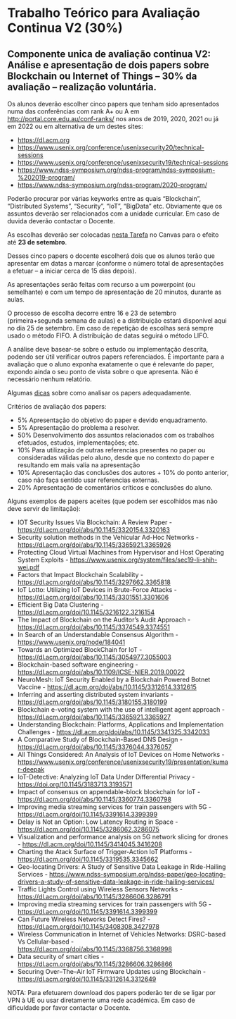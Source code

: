 # Trabalho Teórico para Avaliação Continua V2 (30%)

## Componente unica de avaliação continua V2: Análise e apresentação de dois papers sobre Blockchain ou Internet of Things – 30% da avaliação – realização voluntária.

Os alunos deverão escolher cinco papers que tenham sido apresentados numa das conferências com rank A+ ou A em http://portal.core.edu.au/conf-ranks/ nos anos de 2019, 2020, 2021 ou já em 2022 ou em alternativa de um destes sites:
- https://dl.acm.org
- https://www.usenix.org/conference/usenixsecurity20/technical-sessions
- https://www.usenix.org/conference/usenixsecurity19/technical-sessions
- https://www.ndss-symposium.org/ndss-program/ndss-symposium-%202019-program/
- https://www.ndss-symposium.org/ndss-program/2020-program/

Poderão procurar por várias keyworks entre as quais “Blockchain”, “Distributed Systems”, “Security”, “IoT”, “BigData” etc. Obviamente que os assuntos deverão ser relacionados com a unidade curricular. Em caso de duvida deverão contactar o Docente.

As escolhas deverão ser colocadas [nesta Tarefa](https://mycampus.pt/courses/13232/assignments/15481) no Canvas para o efeito até **23 de setembro**.

Desses cinco papers o docente escolherá dois que os alunos terão que apresentar em datas a marcar (conforme o número total de apresentações a efetuar – a iniciar cerca de 15 dias depois).

As apresentações serão feitas com recurso a um powerpoint (ou semelhante) e com um tempo de apresentação de 20 minutos, durante as aulas.

O processo de escolha decorre entre 16 e 23 de setembro (primeira+segunda semana de aulas) e a distribuição estará disponível aqui no dia 25 de setembro. Em caso de repetição de escolhas será sempre usado o método FIFO. A distribuição de datas seguirá o método LIFO.

A análise deve basear-se sobre o estudo ou implementação descrita, podendo ser útil verificar outros papers referenciados. É importante para a avaliação que o aluno exponha exatamente o que é relevante do paper, expondo ainda o seu ponto de vista sobre o que apresenta. Não é necessário nenhum relatório.

Algumas [dicas](https://github.com/pmrosa-classes/SistemasDistribuidosEI/blob/main/TrabT/TrabT-dicas.md) sobre como analisar os papers adequadamente.

Critérios de avaliação dos papers:
- 5% Apresentação do objetivo do paper e devido enquadramento.
- 5% Apresentação do problema a resolver.
- 50% Desenvolvimento dos assuntos relacionados com os trabalhos efetuados, estudos, implementações; etc.
- 10% Para utilização de outras referencias presentes no paper ou consideradas válidas pelo aluno, desde que no contexto do paper e resultando em mais valia na apresentação
- 10% Apresentação das conclusões dos autores + 10% do ponto anterior, caso não faça sentido usar referencias externas.
- 20% Apresentação de comentários críticos e conclusões do aluno.

Alguns exemplos de papers aceites (que podem ser escolhidos mas não deve servir de limitação):
- IOT Security Issues Via Blockchain: A Review Paper - https://dl.acm.org/doi/abs/10.1145/3320154.3320163
- Security solution methods in the Vehicular Ad-Hoc Networks - https://dl.acm.org/doi/abs/10.1145/3365921.3365926
- Protecting Cloud Virtual Machines from Hypervisor and Host Operating System Exploits - https://www.usenix.org/system/files/sec19-li-shih-wei.pdf
- Factors that Impact Blockchain Scalability - https://dl.acm.org/doi/abs/10.1145/3297662.3365818  
- IoT Lotto: Utilizing IoT Devices in Brute-Force Attacks - https://dl.acm.org/doi/abs/10.1145/3301551.3301606
- Efficient Big Data Clustering - https://dl.acm.org/doi/10.1145/3216122.3216154
-	The Impact of Blockchain on the Auditor’s Audit Approach - https://dl.acm.org/doi/abs/10.1145/3374549.3374551
-	In Search of an Understandable Consensus Algorithm - https://www.usenix.org/node/184041
-	Towards an Optimized BlockChain for IoT - https://dl.acm.org/doi/abs/10.1145/3054977.3055003 
-	Blockchain-based software engineering - https://dl.acm.org/doi/abs/10.1109/ICSE-NIER.2019.00022 
-	NeuroMesh: IoT Security Enabled by a Blockchain Powered Botnet Vaccine - https://dl.acm.org/doi/abs/10.1145/3312614.3312615
-	Inferring and asserting distributed system invariants - https://dl.acm.org/doi/abs/10.1145/3180155.3180199
-	Blockchain e-voting system with the use of intelligent agent approach - https://dl.acm.org/doi/abs/10.1145/3365921.3365927
-	Understanding Blockchain: Platforms, Applications and Implementation Challenges - https://dl.acm.org/doi/abs/10.1145/3341325.3342033
-	A Comparative Study of Blockchain-Based DNS Design - https://dl.acm.org/doi/abs/10.1145/3376044.3376057
-	All Things Considered: An Analysis of IoT Devices on Home Networks - https://www.usenix.org/conference/usenixsecurity19/presentation/kumar-deepak
-	IoT-Detective: Analyzing IoT Data Under Differential Privacy - https://doi.org/10.1145/3183713.3193571
-	Impact of consensus on appendable-block blockchain for IoT - https://dl.acm.org/doi/abs/10.1145/3360774.3360798
- Improving media streaming services for train passengers with 5G - https://dl.acm.org/doi/10.1145/3391614.3399399
- Delay is Not an Option: Low Latency Routing in Space - https://dl.acm.org/doi/10.1145/3286062.3286075
- Visualization and performance analysis on 5G network slicing for drones - https://dl.acm.org/doi/10.1145/3414045.3416208
- Charting the Atack Surface of Trigger-Action IoT Platforms - https://dl.acm.org/doi/10.1145/3319535.3345662
- Geo-locating Drivers: A Study of Sensitive Data Leakage in Ride-Hailing Services - https://www.ndss-symposium.org/ndss-paper/geo-locating-drivers-a-study-of-sensitive-data-leakage-in-ride-hailing-services/
- Traffic Lights Control using Wireless Sensors Networks - https://dl.acm.org/doi/abs/10.1145/3286606.3286791
- Improving media streaming services for train passengers with 5G - https://dl.acm.org/doi/10.1145/3391614.3399399
- Can Future Wireless Networks Detect Fires? - https://dl.acm.org/doi/10.1145/3408308.3427978
-	Wireless Communication in Internet of Vehicles Networks: DSRC-based Vs Cellular-based - https://dl.acm.org/doi/abs/10.1145/3368756.3368998
-	Data security of smart cities - https://dl.acm.org/doi/abs/10.1145/3286606.3286866
-	Securing Over–The–Air IoT Firmware Updates using Blockchain - https://dl.acm.org/doi/10.1145/3312614.3312649

NOTA: Para efetuarem download dos papers poderão ter de se ligar por VPN à UE ou usar diretamente uma rede académica. Em caso de dificuldade por favor contactar o Docente.

